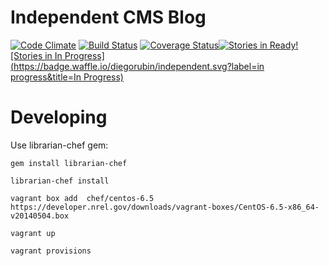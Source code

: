 Independent CMS Blog
====================

[![Code Climate](https://codeclimate.com/github/diegorubin/independent.png)](https://codeclimate.com/github/diegorubin/independent) [![Build Status](https://travis-ci.org/diegorubin/independent.svg)](https://travis-ci.org/diegorubin/independent) [![Coverage Status](https://coveralls.io/repos/diegorubin/independent/badge.png?branch=master)](https://coveralls.io/r/diegorubin/independent?branch=master)[![Stories in Ready](https://badge.waffle.io/diegorubin/independent.svg?label=ready&title=Ready)](http://waffle.io/diegorubin/independent)[![Stories in In Progress](https://badge.waffle.io/diegorubin/independent.svg?label=in progress&title=In Progress)](http://waffle.io/diegorubin/independent)

Developing
==========

Use librarian-chef gem:

`gem install librarian-chef`

`librarian-chef install`

`vagrant box add  chef/centos-6.5 https://developer.nrel.gov/downloads/vagrant-boxes/CentOS-6.5-x86_64-v20140504.box`

`vagrant up`

`vagrant provisions`

